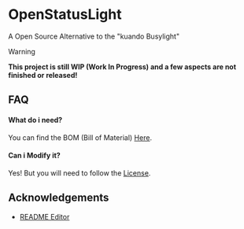 
# OpenStatusLight

A Open Source Alternative to the "kuando Busylight" 


> [!WARNING]
> **This project is still WIP (Work In Progress) and a few aspects are not finished or released!** 


## FAQ

#### What do i need?
You can find the BOM (Bill of Material) [Here](
https://github.com/Pouria-Mueller/OpenStatusLight/blob/main/BOM/Hardware.md).

#### Can i Modify it?
Yes! But you will need to follow the [License](https://github.com/Pouria-Mueller/OpenStatusLight/blob/main/LICENSE).


## Acknowledgements

 - [README Editor](https://readme.so)
